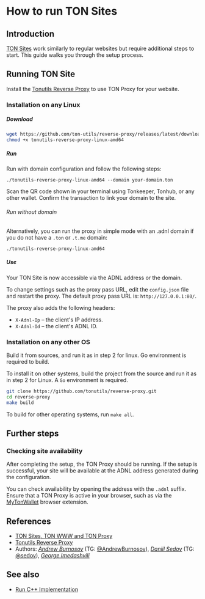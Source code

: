 # How to run TON Sites

## Introduction

[TON Sites](https://blog.ton.org/ton-sites) work similarly to regular websites but require additional steps to start. This guide walks you through the setup process.

## Running TON Site
Install the [Tonutils Reverse Proxy](https://github.com/tonutils/reverse-proxy) to use TON Proxy for your website.

### Installation on any Linux

##### Download
```bash
wget https://github.com/ton-utils/reverse-proxy/releases/latest/download/tonutils-reverse-proxy-linux-amd64
chmod +x tonutils-reverse-proxy-linux-amd64
```

##### Run

Run with domain configuration and follow the following steps:
```
./tonutils-reverse-proxy-linux-amd64 --domain your-domain.ton 
```
Scan the QR code shown in your terminal using Tonkeeper, Tonhub, or any other wallet. Confirm the transaction to link your domain to the site.

###### Run without domain
Alternatively, you can run the proxy in simple mode with an .adnl domain if you do not have a `.ton` or `.t.me` domain:

```
./tonutils-reverse-proxy-linux-amd64
```

##### Use
Your TON Site is now accessible via the ADNL address or the domain.

To change settings such as the proxy pass URL, edit the `config.json` file and restart the proxy. The default proxy pass URL is: `http://127.0.0.1:80/`.


The proxy also adds the following headers:
- `X-Adnl-Ip` – the client's IP address.
- `X-Adnl-Id` – the client's ADNL ID.

### Installation on any other OS

Build it from sources, and run it as in step 2 for linux. Go environment is required to build.

To install it on other systems, build the project from the source and run it as in step 2 for Linux. A `Go` environment is required.

```bash
git clone https://github.com/tonutils/reverse-proxy.git
cd reverse-proxy
make build
```

To build for other operating systems, run `make all`.


## Further steps

### Checking site availability 

After completing the setup, the TON Proxy should be running. If the setup is successful, your site will be available at the ADNL address generated during the configuration.

You can check availability by opening the address with the `.adnl` suffix. Ensure that a TON Proxy is active in your browser, such as via the [MyTonWallet](https://mytonwallet.io/) browser extension.

## References

 * [TON Sites, TON WWW and TON Proxy](https://blog.ton.org/ton-sites)
 * [Tonutils Reverse Proxy](https://github.com/tonutils/reverse-proxy)
 * Authors: [_Andrew Burnosov_](https://github.com/AndreyBurnosov) (TG: [@AndrewBurnosov](https://t.me/AndreyBurnosov)), [_Daniil Sedov_](https://gusarich.com) (TG: [@sedov](https://t.me/sedov)), [_George Imedashvili_](https://github.com/drforse)


## See also
* [Run C++ Implementation](/v3/guidelines/web3/ton-proxy-sites/running-your-own-ton-proxy)

